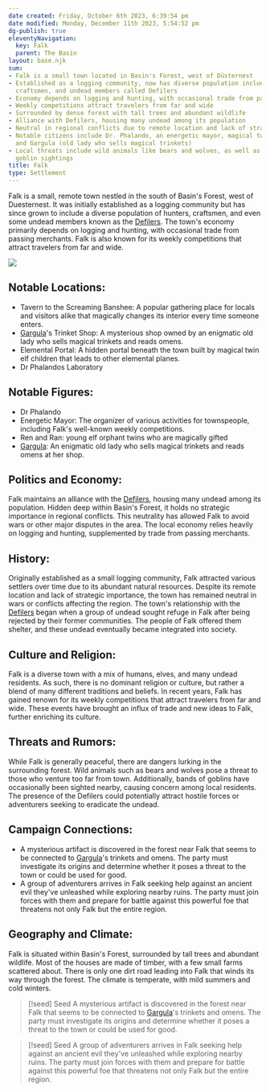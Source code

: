 ```yaml
---
date created: Friday, October 6th 2023, 6:39:54 pm
date modified: Monday, December 11th 2023, 5:54:52 pm
dg-publish: true
eleventyNavigation:
  key: Falk
  parent: The Basin
layout: base.njk
sum:
- Falk is a small town located in Basin's Forest, west of Düsternest
- Established as a logging community, now has diverse population including hunters,
  craftsmen, and undead members called Defilers
- Economy depends on logging and hunting, with occasional trade from passing merchants
- Weekly competitions attract travelers from far and wide
- Surrounded by dense forest with tall trees and abundant wildlife
- Alliance with Defilers, housing many undead among its population
- Neutral in regional conflicts due to remote location and lack of strategic importance
- Notable citizens include Dr. Phalando, an energetic mayor, magical twin elf children,
  and Gargula (old lady who sells magical trinkets)
- Local threats include wild animals like bears and wolves, as well as occasional
  goblin sightings
title: Falk
type: Settlement
---
```


Falk is a small, remote town nestled in the south of Basin's Forest, west of Duesternest. It was initially established as a logging community but has since grown to include a diverse population of hunters, craftsmen, and even some undead members known as the [Defilers](/garden/%F0%9F%8C%90Worldbuilding%5CMaterial%20Plane%5C%F0%9F%8F%9E%EF%B8%8FThe%20Basin%5CFactions%5CDefilers/Defilers). The town's economy primarily depends on logging and hunting, with occasional trade from passing merchants. Falk is also known for its weekly competitions that attract travelers from far and wide.

![](/static/Falk.png)

## Notable Locations:
- Tavern to the Screaming Banshee: A popular gathering place for locals and visitors alike that magically changes its interior every time someone enters.
- [Gargula](/garden/%F0%9F%8C%90Worldbuilding%5CMaterial%20Plane%5C%F0%9F%8F%9E%EF%B8%8FThe%20Basin%5CRegions%5CFalk/Gargula)'s Trinket Shop: A mysterious shop owned by an enigmatic old lady who sells magical trinkets and reads omens.
- Elemental Portal: A hidden portal beneath the town built by magical twin elf children that leads to other elemental planes.
- Dr Phalandos Laboratory

## Notable Figures:
- Dr Phalando
- Energetic Mayor: The organizer of various activities for townspeople, including Falk's well-known weekly competitions.
- Ren and Ran: young elf orphant twins who are magically gifted
- [Gargula](/garden/%F0%9F%8C%90Worldbuilding%5CMaterial%20Plane%5C%F0%9F%8F%9E%EF%B8%8FThe%20Basin%5CRegions%5CFalk/Gargula): An enigmatic old lady who sells magical trinkets and reads omens at her shop.

## Politics and Economy:

Falk maintains an alliance with the [Defilers](/garden/%F0%9F%8C%90Worldbuilding%5CMaterial%20Plane%5C%F0%9F%8F%9E%EF%B8%8FThe%20Basin%5CFactions%5CDefilers/Defilers), housing many undead among its population. Hidden deep within Basin's Forest, it holds no strategic importance in regional conflicts. This neutrality has allowed Falk to avoid wars or other major disputes in the area. The local economy relies heavily on logging and hunting, supplemented by trade from passing merchants.

## History:

Originally established as a small logging community, Falk attracted various settlers over time due to its abundant natural resources. Despite its remote location and lack of strategic importance, the town has remained neutral in wars or conflicts affecting the region. The town's relationship with the [Defilers](/garden/%F0%9F%8C%90Worldbuilding%5CMaterial%20Plane%5C%F0%9F%8F%9E%EF%B8%8FThe%20Basin%5CFactions%5CDefilers/Defilers) began when a group of undead sought refuge in Falk after being rejected by their former communities. The people of Falk offered them shelter, and these undead eventually became integrated into society.

## Culture and Religion:

Falk is a diverse town with a mix of humans, elves, and many undead residents. As such, there is no dominant religion or culture, but rather a blend of many different traditions and beliefs. In recent years, Falk has gained renown for its weekly competitions that attract travelers from far and wide. These events have brought an influx of trade and new ideas to Falk, further enriching its culture.

## Threats and Rumors:

While Falk is generally peaceful, there are dangers lurking in the surrounding forest. Wild animals such as bears and wolves pose a threat to those who venture too far from town. Additionally, bands of goblins have occasionally been sighted nearby, causing concern among local residents. The presence of the Defilers could potentially attract hostile forces or adventurers seeking to eradicate the undead.

## Campaign Connections:
- A mysterious artifact is discovered in the forest near Falk that seems to be connected to [Gargula](/garden/%F0%9F%8C%90Worldbuilding%5CMaterial%20Plane%5C%F0%9F%8F%9E%EF%B8%8FThe%20Basin%5CRegions%5CFalk/Gargula)'s trinkets and omens. The party must investigate its origins and determine whether it poses a threat to the town or could be used for good.
- A group of adventurers arrives in Falk seeking help against an ancient evil they've unleashed while exploring nearby ruins. The party must join forces with them and prepare for battle against this powerful foe that threatens not only Falk but the entire region.

## Geography and Climate:

Falk is situated within Basin's Forest, surrounded by tall trees and abundant wildlife. Most of the houses are made of timber, with a few small farms scattered about. There is only one dirt road leading into Falk that winds its way through the forest. The climate is temperate, with mild summers and cold winters.

> [!seed] Seed
> A mysterious artifact is discovered in the forest near Falk that seems to be connected to [Gargula](/garden/%F0%9F%8C%90Worldbuilding%5CMaterial%20Plane%5C%F0%9F%8F%9E%EF%B8%8FThe%20Basin%5CRegions%5CFalk/Gargula)'s trinkets and omens. The party must investigate its origins and determine whether it poses a threat to the town or could be used for good.

> [!seed] Seed
> A group of adventurers arrives in Falk seeking help against an ancient evil they've unleashed while exploring nearby ruins. The party must join forces with them and prepare for battle against this powerful foe that threatens not only Falk but the entire region.